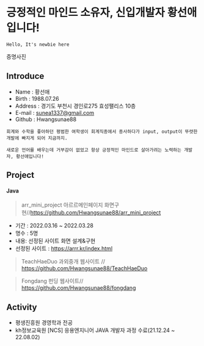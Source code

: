 # 긍정적인 마인드 소유자, 신입개발자 황선애입니다!  
```Hello, It's newbie here```
 
증명사진
 
## Introduce 
* Name : 황선애
* Birth : 1988.07.26
* Address : 경기도 부천시 경인로275 효성팰리스 10층 
* E-mail : sunea1337@gmail.com
* Github : Hwangsunae88 

``` 
회계와 수학을 좋아하던 평범한 여학생이 회계직종에서 종사하다가 input, output이 뚜렷한 개발에 빠지게 되어 지금까지.
 
새로운 언어를 배우는데 거부감이 없었고 항상 긍정적인 마인드로 살아가려는 노력하는 개발자, 황선애입니다!
```

## Project 

#### Java

> arr_mini_project 아르르메인페이지 화면구현//https://github.com/Hwangsunae88/arr_mini_project
 + 기간 : 2022.03.16 ~ 2022.03.28
 + 명수 : 5명
 + 내용: 선정된 사이트 화면 설계&구현
 + 선정된 사이트 : https://arrr.kr/index.html

 
> TeachHaeDuo 과외중개 웹사이트 // https://github.com/Hwangsunae88/TeachHaeDuo
 
> Fongdang 펀딩 웹사이트// https://github.com/Hwangsunae88/fongdang


## Activity
* 평생진흥원 경영학과 전공
* kh정보교육원 [NCS] 응용엔지니어 JAVA 개발자 과정 수료(21.12.24 ~ 22.08.02)
